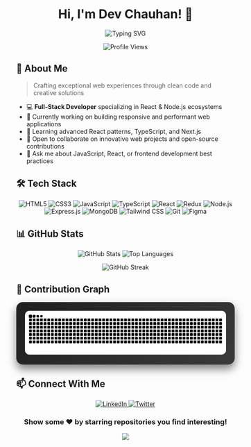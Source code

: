 


<h1 align="center">Hi, I'm Dev Chauhan! 👋</h1>

<p align="center">
  <img src="https://readme-typing-svg.herokuapp.com?font=Fira+Code&duration=3000&pause=1000&color=F75C7E&center=true&vCenter=true&width=435&lines=Full-Stack+Developer;React+Enthusiast;JavaScript+Wizard;UI%2FUX+Passionate" alt="Typing SVG" />
</p>

<div align="center">
  <img src="https://komarev.com/ghpvc/?username=devdii&style=flat-square&color=F75C7E" alt="Profile Views"/>
</div>

## 🚀 About Me

> Crafting exceptional web experiences through clean code and creative solutions

- 💻 **Full-Stack Developer** specializing in React & Node.js ecosystems
- 🔭 Currently working on building responsive and performant web applications
- 🌱 Learning advanced React patterns, TypeScript, and Next.js
- 👯 Open to collaborate on innovative web projects and open-source contributions
- 💬 Ask me about JavaScript, React, or frontend development best practices

## 🛠️ Tech Stack

<p align="center">
  <img src="https://img.shields.io/badge/HTML5-E34F26?style=for-the-badge&logo=html5&logoColor=white" alt="HTML5" />
  <img src="https://img.shields.io/badge/CSS3-1572B6?style=for-the-badge&logo=css3&logoColor=white" alt="CSS3" />
  <img src="https://img.shields.io/badge/JavaScript-F7DF1E?style=for-the-badge&logo=javascript&logoColor=black" alt="JavaScript" />
  <img src="https://img.shields.io/badge/TypeScript-007ACC?style=for-the-badge&logo=typescript&logoColor=white" alt="TypeScript" />
  <img src="https://img.shields.io/badge/React-20232A?style=for-the-badge&logo=react&logoColor=61DAFB" alt="React" />
  <img src="https://img.shields.io/badge/Redux-593D88?style=for-the-badge&logo=redux&logoColor=white" alt="Redux" />
  <img src="https://img.shields.io/badge/Node.js-339933?style=for-the-badge&logo=nodedotjs&logoColor=white" alt="Node.js" />
  <img src="https://img.shields.io/badge/Express.js-000000?style=for-the-badge&logo=express&logoColor=white" alt="Express.js" />
  <img src="https://img.shields.io/badge/MongoDB-4EA94B?style=for-the-badge&logo=mongodb&logoColor=white" alt="MongoDB" />
  <img src="https://img.shields.io/badge/Tailwind_CSS-38B2AC?style=for-the-badge&logo=tailwind-css&logoColor=white" alt="Tailwind CSS" />
  <img src="https://img.shields.io/badge/Git-F05032?style=for-the-badge&logo=git&logoColor=white" alt="Git" />
  <img src="https://img.shields.io/badge/Figma-F24E1E?style=for-the-badge&logo=figma&logoColor=white" alt="Figma" />
</p>

## 📊 GitHub Stats

<div align="center">
  <img src="https://github-readme-stats.vercel.app/api?username=devdii&show_icons=true&theme=radical&hide_border=true&count_private=true&bg_color=0D1117&title_color=f2055c&icon_color=F8D866&text_color=c9d1d9&ring_color=ff00f7" alt="GitHub Stats" height="170" />
  <img src="https://github-readme-stats.vercel.app/api/top-langs/?username=devdii&layout=compact&theme=radical" alt="Top Languages" height="170" />
</div>

<p align="center">
  <img src="https://github-readme-streak-stats.herokuapp.com/?user=devdii&theme=radical&hide_border=true&background=0D1117&stroke=0D1117&fire=ff00f7&currStreakLabel=ff00f7&sideLabels=f2055c" alt="GitHub Streak" />
</p>

## 🐍 Contribution Graph

<div align="center" style="position: relative; padding: 20px; background: linear-gradient(135deg, #1f1f1f, #3a3a3a); border-radius: 15px; box-shadow: 0 10px 20px rgba(0, 0, 0, 0.5);">
  <img src="https://github.com/devdii/devdii/blob/output/github-contribution-grid-snake-dark.svg" alt="Snake Animation" style="max-width: 100%; height: auto; border-radius: 10px; transition: transform 0.3s, box-shadow 0.3s;" onmouseover="this.style.transform='scale(1.05)'; this.style.boxShadow='0 15px 30px rgba(0, 0, 0, 0.7)';" onmouseout="this.style.transform='scale(1)'; this.style.boxShadow='0 10px 20px rgba(0, 0, 0, 0.5)';" />
</div>

## 📫 Connect With Me

<p align="center">
  <a href="https://linkedin.com/in/dev-chauhan-52b2a4260" target="_blank">
    <img src="https://img.shields.io/badge/LinkedIn-0077B5?style=for-the-badge&logo=linkedin&logoColor=white" alt="LinkedIn" />
  </a>
  <a href="https://twitter.com/devtweets" target="_blank">
    <img src="https://img.shields.io/badge/Twitter-1DA1F2?style=for-the-badge&logo=twitter&logoColor=white" alt="Twitter" />
  </a>
</p>

<div align="center">
  
  ### Show some ❤️ by starring repositories you find interesting!
  
</div>

<p align="center">
  <img src="https://capsule-render.vercel.app/api?type=waving&color=gradient&height=100&section=footer" />
</p>
